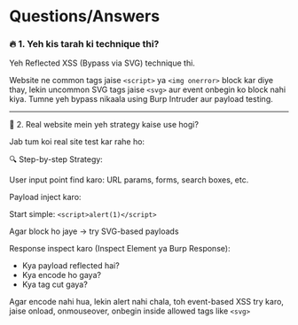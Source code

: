 # Questions/Answers

### 🔥 1. Yeh kis tarah ki technique thi?
Yeh Reflected XSS (Bypass via SVG) technique thi.

Website ne common tags jaise ```<script>``` ya ```<img onerror>``` block kar diye thay, lekin uncommon SVG tags jaise ```<svg>``` aur event onbegin ko block nahi kiya. Tumne yeh bypass nikaala using Burp Intruder aur payload testing.

---

🧪 2. Real website mein yeh strategy kaise use hogi?

Jab tum koi real site test kar rahe ho:

🔍 Step-by-step Strategy:

User input point find karo: URL params, forms, search boxes, etc.

Payload inject karo:

Start simple: ```<script>alert(1)</script>```

Agar block ho jaye → try SVG-based payloads

Response inspect karo (Inspect Element ya Burp Response):

- Kya payload reflected hai?
- Kya encode ho gaya?
- Kya tag cut gaya?

Agar encode nahi hua, lekin alert nahi chala, toh event-based XSS try karo, jaise onload, onmouseover, onbegin inside allowed tags like ```<svg>```

